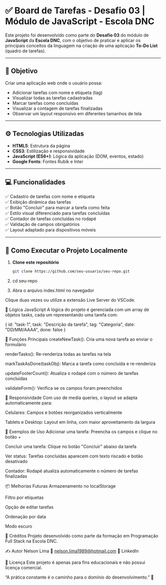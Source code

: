 # ✅ Board de Tarefas - Desafio 03 | Módulo de JavaScript - Escola DNC

Este projeto foi desenvolvido como parte do **Desafio 03** do módulo de **JavaScript** da **Escola DNC**, com o objetivo de praticar e aplicar os principais conceitos da linguagem na criação de uma aplicação **To-Do List** (quadro de tarefas).

---

## 📌 Objetivo

Criar uma aplicação web onde o usuário possa:

- Adicionar tarefas com nome e etiqueta (tag)
- Visualizar todas as tarefas cadastradas
- Marcar tarefas como concluídas
- Visualizar a contagem de tarefas finalizadas
- Observar um layout responsivo em diferentes tamanhos de tela

---

## ⚙️ Tecnologias Utilizadas

- **HTML5**: Estrutura da página  
- **CSS3**: Estilização e responsividade  
- **JavaScript (ES6+)**: Lógica da aplicação (DOM, eventos, estado)  
- **Google Fonts**: Fontes Rubik e Inter  


---

## 💻 Funcionalidades

✅ Cadastro de tarefas com nome e etiqueta  
✅ Exibição dinâmica das tarefas  
✅ Botão "Concluir" para marcar a tarefa como feita  
✅ Estilo visual diferenciado para tarefas concluídas  
✅ Contador de tarefas concluídas no rodapé  
✅ Validação de campos obrigatórios  
✅ Layout adaptado para dispositivos móveis  

---

## 🚀 Como Executar o Projeto Localmente

1. **Clone este repositório**
   ```bash
   git clone https://github.com/seu-usuario/seu-repo.git

2. cd seu-repo

3. Abra o arquivo index.html no navegador

Clique duas vezes ou utilize a extensão Live Server do VSCode.

🧠 Lógica JavaScript
A lógica do projeto é gerenciada com um array de objetos tasks, cada um representando uma tarefa com:

{
  id: "task-1",
  task: "Descrição da tarefa",
  tag: "Categoria",
  date: "DD/MM/AAAA",
  done: false
}

🔧 Funções Principais
createNewTask(): Cria uma nova tarefa ao enviar o formulário

renderTasks(): Re-renderiza todas as tarefas na tela

markTaskAsDone(taskObj): Marca a tarefa como concluída e re-renderiza

updateFooterCount(): Atualiza o rodapé com o número de tarefas concluídas

validateForm(): Verifica se os campos foram preenchidos

📱 Responsividade
Com uso de media queries, o layout se adapta automaticamente para:

Celulares: Campos e botões reorganizados verticalmente

Tablets e Desktop: Layout em linha, com maior aproveitamento da largura

📌 Exemplos de Uso
Adicionar uma tarefa: Preencha os campos e clique no botão +

Concluir uma tarefa: Clique no botão "Concluir" abaixo da tarefa

Ver status: Tarefas concluídas aparecem com texto riscado e botão desativado

Contador: Rodapé atualiza automaticamente o número de tarefas finalizadas

📦 Melhorias Futuras
 Armazenamento no localStorage

 Filtro por etiquetas

 Opção de editar tarefas

 Ordenação por data

 Modo escuro

🙌 Créditos
Projeto desenvolvido como parte da formação em Programação Full Stack na Escola DNC.

✍️ Autor
Nelson Lima
📧 nelson.lima1989@hotmail.com
🔗 LinkedIn

📄 Licença
Este projeto é apenas para fins educacionais e não possui licença comercial.

“A prática constante é o caminho para o domínio do desenvolvimento.” 🚀